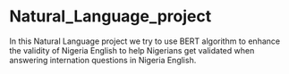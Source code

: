 # Natural_Language_project

In this Natural Language project we try to use BERT algorithm to enhance the validity of Nigeria English to help Nigerians get validated when answering internation questions in Nigeria English.
